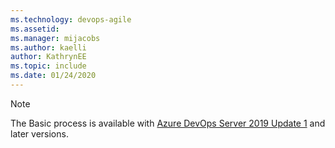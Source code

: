 ```yaml
---
ms.technology: devops-agile
ms.assetid:
ms.manager: mijacobs
ms.author: kaelli
author: KathrynEE
ms.topic: include
ms.date: 01/24/2020
---
```


> [!NOTE]  
> The Basic process is available with [Azure DevOps Server 2019 Update 1](https://go.microsoft.com/fwlink/?LinkId=2097609) and later versions.
